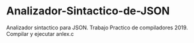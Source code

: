 # Analizador-Sintactico-de-JSON
Analizador sintactico para JSON.
Trabajo Practico de compiladores 2019. Compilar y ejecutar anlex.c
